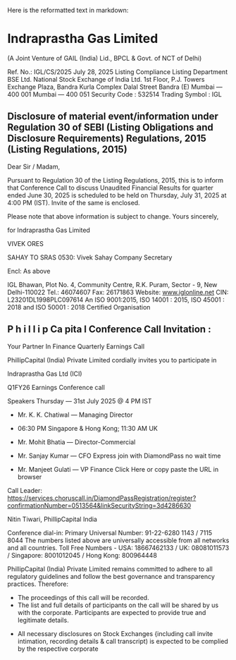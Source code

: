 Here is the reformatted text in markdown:

# Indraprastha Gas Limited
(A Joint Venture of GAIL (India) Lid., BPCL & Govt. of NCT of Delhi)

Ref. No.: IGL/CS/2025 July 28, 2025
Listing Compliance Listing Department
BSE Ltd. National Stock Exchange of India Ltd.
1st Floor, P.J. Towers Exchange Plaza, Bandra Kurla Complex
Dalal Street Bandra (E)
Mumbai — 400 001 Mumbai — 400 051
Security Code : 532514 Trading Symbol : IGL

## Disclosure of material event/information under Regulation 30 of SEBI (Listing Obligations and Disclosure Requirements) Regulations, 2015 (Listing Regulations, 2015)

Dear Sir / Madam,

Pursuant to Regulation 30 of the Listing Regulations, 2015, this is to inform that Conference Call to discuss Unaudited Financial Results for quarter ended June 30, 2025 is scheduled to be held on Thursday, July 31, 2025 at 4:00 PM (IST). Invite of the same is enclosed.

Please note that above information is subject to change.
Yours sincerely,

for Indraprastha Gas Limited

VIVEK ORES

SAHAY TO SRAS 0530:
Vivek Sahay
Company Secretary

Encl: As above

IGL Bhawan, Plot No. 4, Community Centre, R.K. Puram, Sector - 9, New Delhi-110022
Tel.: 46074607 Fax: 26171863 Website: www.iglonline.net
CIN: L23201DL1998PLC097614
An ISO 9001:2015, ISO 14001 : 2015, ISO 45001 : 2018 and ISO 50001 : 2018 Certified Organisation

## P h i l l i p Ca pita l Conference Call Invitation :

Your Partner In Finance Quarterly Earnings Call

PhillipCapital (India) Private Limited cordially invites you to participate in

Indraprastha Gas Ltd (ICI)

Q1FY26 Earnings Conference call

Speakers Thursday — 31st July 2025 @ 4 PM IST

* Mr. K. K. Chatiwal — Managing Director
* 06:30 PM Singapore & Hong Kong; 11:30 AM UK

* Mr. Mohit Bhatia — Director-Commercial

* Mr. Sanjay Kumar — CFO Express join with DiamondPass no wait time

* Mr. Manjeet Gulati — VP Finance Click Here or copy paste the URL in browser

Call Leader: https://services.choruscall.in/DiamondPassRegistration/register?confirmationNumber=0513564&linkSecurityString=3d4286630

Nitin Tiwari, PhillipCapital India

Conference dial-in:
Primary Universal Number: 91-22-6280 1143 / 7115 8044
The numbers listed above are universally accessible from all networks and all countries.
Toll Free Numbers - USA: 18667462133 / UK: 08081011573 / Singapore: 8001012045 / Hong Kong: 800964448

PhillipCapital (India) Private Limited remains committed to adhere to all regulatory guidelines and follow the best governance and transparency practices. Therefore:

* The proceedings of this call will be recorded.
* The list and full details of participants on the call will be shared by us with the corporate. Participants are expected to provide true and legitimate details.
+ All necessary disclosures on Stock Exchanges {including call invite intimation, recording details & call transcript) is expected to be complied by the respective corporate